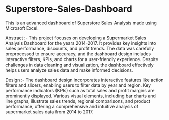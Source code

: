 # Superstore-Sales-Dashboard
This is an advanced dashboard of Superstore Sales Analysis made using Microsoft Excel.

Abstract :- This project focuses on developing a Supermarket Sales Analysis Dashboard for the years 2014-2017. It provides key insights into sales performance, discounts, and profit trends. The data was carefully preprocessed to ensure accuracy, and the dashboard design includes interactive filters, KPIs, and charts for a user-friendly experience. Despite challenges in data cleaning and visualization, the dashboard effectively helps users analyze sales data and make informed decisions.

Design :- The dashboard design incorporates interactive features like action filters and slicers, enabling users to filter data by year and region. Key performance indicators (KPIs) such as total sales and profit margins are prominently displayed. Various visual elements, including bar charts and line graphs, illustrate sales trends, regional comparisons, and product performance, offering a comprehensive and intuitive analysis of supermarket sales data from 2014 to 2017.
